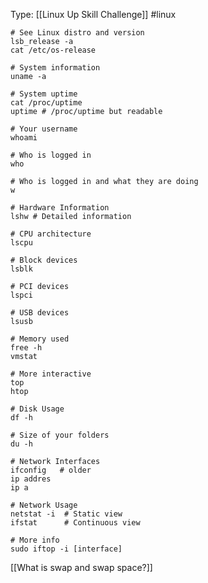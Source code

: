 Type: [[Linux Up Skill Challenge]] #linux 

```[bash]
# See Linux distro and version
lsb_release -a   
cat /etc/os-release

# System information
uname -a

# System uptime
cat /proc/uptime
uptime # /proc/uptime but readable

# Your username
whoami

# Who is logged in
who

# Who is logged in and what they are doing
w
```

```[bash]
# Hardware Information
lshw # Detailed information

# CPU architecture
lscpu

# Block devices
lsblk

# PCI devices
lspci

# USB devices
lsusb
```

```[bash]
# Memory used
free -h
vmstat

# More interactive
top
htop
```

```[bash]
# Disk Usage
df -h

# Size of your folders
du -h
```

```[bash]
# Network Interfaces
ifconfig   # older
ip addres
ip a

# Network Usage
netstat -i  # Static view
ifstat      # Continuous view

# More info
sudo iftop -i [interface]
```

[[What is swap and swap space?]] 
